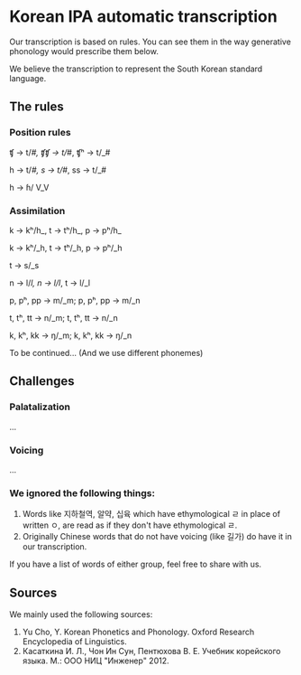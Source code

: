 # Korean IPA automatic transcription
Our transcription is based on rules. You can see them in the way generative phonology would prescribe them below.

We believe the transcription to represent the South Korean standard language.

## The rules

### Position rules
ʧ → t/_#, ʧʧ → t/_#, ʧʰ → t/_#

h → t/_#, s → t/_#, ss → t/_#

h → ɦ/ V_V

### Assimilation
k → kʰ/h_, t → tʰ/h_, p → pʰ/h_

k → kʰ/_h, t → tʰ/_h, p → pʰ/_h

t → s/_s

n → l/_l, n → l/l_, t → l/_l

p, pʰ, pp → m/_m; p, pʰ, pp → m/_n 

t, tʰ, tt → n/_m; t, tʰ, tt → n/_n 

k, kʰ, kk → ŋ/_m; k, kʰ, kk → ŋ/_n 


To be continued...
(And we use different phonemes)

## Challenges

### Palatalization
...

### Voicing
...

### We ignored the following things:
1. Words like 지하철역, 알약, 십육 which have ethymological ㄹ in place of written ㅇ, are read as if they don't have ethymological ㄹ.
2. Originally Chinese words that do not have voicing (like 길가) do have it in our transcription.

If you have a list of words of either group, feel free to share with us.

## Sources
We mainly used the following sources:
1. Yu Cho, Y.  Korean Phonetics and Phonology. Oxford Research Encyclopedia of Linguistics.
2. Касаткина И. Л., Чон Ин Сун, Пентюхова В. Е. Учебник корейского языка. М.: ООО НИЦ "Инженер" 2012.
